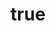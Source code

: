 ---
title:
- type: main
  text: Consensus
identifier:
- scheme: uuid
  text: urn:uuid:5211e330-2a25-11e7-9598-0800200c9a66 
subject: [sci-fi, transhumanism, locked-in syndrome, near-future, augmentation, bio-hacking, cyborgs]
creator:
- role: author
  text: Michael W Clarke
publisher:  
rights: © 2017 Michael W Clarke
description: | 
  In the near future technology is encroaching on our biology. People are changing themselves into something new. A young girl who falls mysteriously ill. Her mother and grandfather are desperate. Opposing forces circle, seeing her as an opportunity to further their cause. The options to save her life are stark and may leave her less than human.

cover-image: images/book-cover.jpg 
stylesheet: styles/ebook.css
---